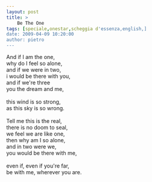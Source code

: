 ```yaml
---
layout: post
title: >
    Be The One
tags: [speciale,onestar,scheggia d'essenza,english,]
date: 2009-04-09 10:20:00
author: pietro
---
```

And if I am the one,<br/>why do I feel so alone,<br/>and if we were in two,<br/>i would be there with you,<br/>and if we're three<br/>you the dream and me,<br/><br/>this wind is so strong,<br/>as this sky is so wrong.<br/><br/>Tell me this is the real,<br/>there is no doom to seal,<br/>we feel we are like one,<br/>then why am I so alone,<br/>and in two were we,<br/>you would be there with me,<br/><br/>even if, even if you're far,<br/>be with me, wherever you are.
